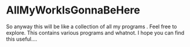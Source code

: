 # AllMyWorkIsGonnaBeHere

So anyway this will be like a collection of all my programs . Feel free to explore. This contains various programs and whatnot. I hope you can find this useful....
